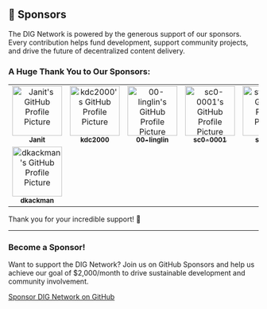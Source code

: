 ## 🎉 Sponsors

The DIG Network is powered by the generous support of our sponsors. Every contribution helps fund development, support community projects, and drive the future of decentralized content delivery. 

### A Huge Thank You to Our Sponsors:

<table>
  <tr>
    <td align="center">
      <a href="https://github.com/janit">
        <img src="https://avatars.githubusercontent.com/janit" width="100" alt="Janit's GitHub Profile Picture"/>
        <br/>
        <sub><b>Janit</b></sub>
      </a>
    </td>
    <td align="center">
      <a href="https://github.com/kdc2000">
        <img src="https://avatars.githubusercontent.com/kdc2000" width="100" alt="kdc2000's GitHub Profile Picture"/>
        <br/>
        <sub><b>kdc2000</b></sub>
      </a>
    </td>
    <td align="center">
      <a href="https://github.com/00-linglin">
        <img src="https://avatars.githubusercontent.com/00-linglin" width="100" alt="00-linglin's GitHub Profile Picture"/>
        <br/>
        <sub><b>00-linglin</b></sub>
      </a>
    </td>
    <td align="center">
      <a href="https://github.com/sc0-0001">
        <img src="https://avatars.githubusercontent.com/sc0-0001" width="100" alt="sc0-0001's GitHub Profile Picture"/>
        <br/>
        <sub><b>sc0-0001</b></sub>
      </a>
    </td>
       <td align="center">
      <a href="https://github.com/steppsr">
        <img src="https://avatars.githubusercontent.com/steppsr" width="100" alt="steppsr's GitHub Profile Picture"/>
        <br/>
        <sub><b>steppsr</b></sub>
      </a>
    </td>
     <td align="center">
      <a href="https://github.com/thesemaphoreslim">
        <img src="https://avatars.githubusercontent.com/thesemaphoreslim" width="100" alt="thesemaphoreslim's GitHub Profile Picture"/>
        <br/>
        <sub><b>thesemaphoreslim</b></sub>
      </a>
    </td>
    <td align="center">
      <a href="https://github.com/tgorm-xch">
        <img src="https://avatars.githubusercontent.com/tgorm-xch" width="100" alt="tgorm-xch's GitHub Profile Picture"/>
        <br/>
        <sub><b>tgorm-xch</b></sub>
      </a>
    </td>
  </tr>
<tr>
  <td align="center">
      <a href="https://github.com/dkackman">
        <img src="https://avatars.githubusercontent.com/dkackman" width="100" alt="dkackman's GitHub Profile Picture"/>
        <br/>
        <sub><b>dkackman</b></sub>
      </a>
    </td>
</tr>
</table>

Thank you for your incredible support! 🙌

---

### Become a Sponsor!

Want to support the DIG Network? Join us on GitHub Sponsors and help us achieve our goal of $2,000/month to drive sustainable development and community involvement.

[Sponsor DIG Network on GitHub](https://github.com/sponsors/DIG-Network)

